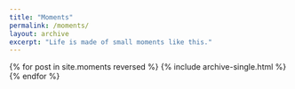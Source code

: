 ```yaml
---
title: "Moments"
permalink: /moments/
layout: archive 
excerpt: "Life is made of small moments like this."
---
```



{% for post in site.moments reversed %}
  {% include archive-single.html %}
{% endfor %}


